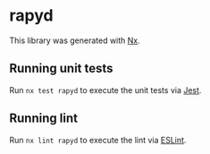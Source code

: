 # rapyd

This library was generated with [Nx](https://nx.dev).

## Running unit tests

Run `nx test rapyd` to execute the unit tests via [Jest](https://jestjs.io).

## Running lint

Run `nx lint rapyd` to execute the lint via [ESLint](https://eslint.org/).

